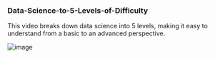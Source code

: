 ### Data-Science-to-5-Levels-of-Difficulty

This video breaks down data science into 5 levels, making it easy to understand from a basic to an advanced perspective.

![image](https://github.com/user-attachments/assets/e66f0b3a-9e1a-4385-ae7a-deaf3176a53d)


